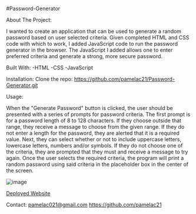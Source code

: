 #Password-Generator

About The Project:

  I wanted to create an application that can be used to generate a random password based on user selected criteria.  Given completed HTML and CSS code with which to work, I added JavaScript code to run the password generator in the browser. The JavaScript I added allows one to enter preferred criteria and generate a strong, more secure password.  
  
  
  Built With:
  -HTML
  -CSS
  -JavaScript
  
  
  Installation:
  Clone the repo: https://github.com/pamelac21/Password-Generator.git


Usage:


  When the "Generate Password" button is clicked, the user should be presented with a series of prompts for password criteria. The first prompt is for a password length of 8 to 128 characters.  If they choose outside that range, they receive a message to choose from the given range.  If they do not enter a length for the password, they are alerted that it is a required value.  Next, they can select whether or not to include uppercase letters, lowercase letters, numbers and/or symbols. If they do not choose one of the criteria, they are prompted that they must and receive a message to try again.  Once the user selects the required criteria, the program will print a random password using said criteria in the placeholder box in the center of the screen.
  
  
![image](https://user-images.githubusercontent.com/87335354/129809134-a792c437-fbb1-445e-88a2-3d695f0b2e2c.png)


[Deployed Website](https://pamelac21.github.io/Password-Generator/)

Contact: pamelac021@gmail.com   https://github.com/pamelac21
